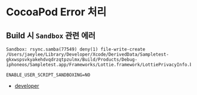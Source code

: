 # CocoaPod Error 처리

## Build 시 `Sandbox` 관련 에러
```
Sandbox: rsync.samba(77549) deny(1) file-write-create /Users/jaeylee/Library/Developer/Xcode/DerivedData/Sampletest-gkxwspsvkyakehdvqdrzqtpzulmx/Build/Products/Debug-iphoneos/Sampletest.app/Frameworks/Lottie.framework/LottiePrivacyInfo.bundle
```
```
ENABLE_USER_SCRIPT_SANDBOXING=NO
```
- [developer](https://developer.apple.com/forums/thread/731041)
